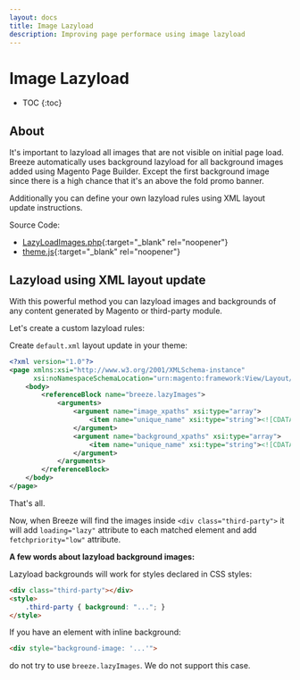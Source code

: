 ```yaml
---
layout: docs
title: Image Lazyload
description: Improving page performace using image lazyload
---
```


# Image Lazyload

* TOC
{:toc}

## About

It's important to lazyload all images that are not visible on initial page load.
Breeze automatically uses background lazyload for all background images
added using Magento Page Builder. Except the first background image since there
is a high chance that it's an above the fold promo banner.

Additionally you can define your own lazyload rules using XML layout update
instructions.

Source Code:

 - [LazyLoadImages.php](https://github.com/breezefront/module-breeze/blob/master/Model/Filter/Dom/LazyLoadImages.php){:target="_blank" rel="noopener"}
 - [theme.js](https://github.com/breezefront/module-breeze/blob/master/view/frontend/web/js/common/theme.js#L20-L32){:target="_blank" rel="noopener"}

## Lazyload using XML layout update

With this powerful method you can lazyload images and backgrounds of any content
generated by Magento or third-party module.

Let's create a custom lazyload rules:

Create `default.xml` layout update in your theme:

```xml
<?xml version="1.0"?>
<page xmlns:xsi="http://www.w3.org/2001/XMLSchema-instance"
      xsi:noNamespaceSchemaLocation="urn:magento:framework:View/Layout/etc/page_configuration.xsd">
    <body>
        <referenceBlock name="breeze.lazyImages">
            <arguments>
                <argument name="image_xpaths" xsi:type="array">
                    <item name="unique_name" xsi:type="string"><![CDATA[//div[contains(@class, "third-party")]//img]]></item>
                </argument>
                <argument name="background_xpaths" xsi:type="array">
                    <item name="unique_name" xsi:type="string"><![CDATA[//div[contains(@class, "third-party-wrapper")]]]></item>
                </argument>
            </arguments>
        </referenceBlock>
    </body>
</page>
```

That's all.

Now, when Breeze will find the images inside `<div class="third-party">`
it will add `loading="lazy"` attribute to each matched element and add
`fetchpriority="low"` attribute.

**A few words about lazyload background images:**

Lazyload backgrounds will work for styles declared in CSS styles:

```html
<div class="third-party"></div>
<style>
    .third-party { background: "..."; }
</style>
```

If you have an element with inline background:

```html
<div style="background-image: '...'">
```

do not try to use `breeze.lazyImages`. We do not support this case.
